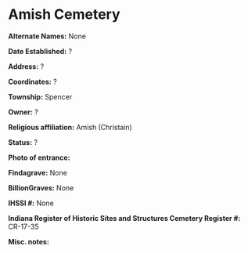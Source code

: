# Amish Cemetery

**Alternate Names:** None

**Date Established:** ?

**Address:** ?

**Coordinates:** ?

**Township:** Spencer

**Owner:** ?

**Religious affiliation:** Amish (Christain)

**Status:** ? 

**Photo of entrance:**

**Findagrave:** None

**BillionGraves:** None

**IHSSI #:** None

**Indiana Register of Historic Sites and Structures Cemetery Register #:** CR-17-35

**Misc. notes:**

